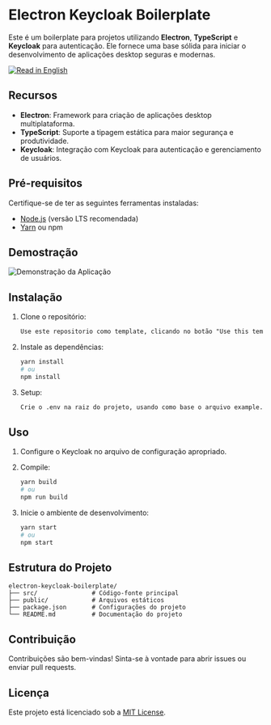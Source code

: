 # Electron Keycloak Boilerplate

Este é um boilerplate para projetos utilizando **Electron**, **TypeScript** e **Keycloak** para autenticação. Ele fornece uma base sólida para iniciar o desenvolvimento de aplicações desktop seguras e modernas.

[![Read in English](https://img.shields.io/badge/README-English-blue)](README.en.md)

## Recursos

- **Electron**: Framework para criação de aplicações desktop multiplataforma.
- **TypeScript**: Suporte a tipagem estática para maior segurança e produtividade.
- **Keycloak**: Integração com Keycloak para autenticação e gerenciamento de usuários.

## Pré-requisitos

Certifique-se de ter as seguintes ferramentas instaladas:

- [Node.js](https://nodejs.org/) (versão LTS recomendada)
- [Yarn](https://yarnpkg.com/) ou npm

## Demostração

![Demonstração da Aplicação](repository_content/aplicacao_gif.gif)

## Instalação

1. Clone o repositório:
    ```markdown
    Use este repositorio como template, clicando no botão "Use this template" do github
    ```

2. Instale as dependências:

   ```bash
   yarn install
   # ou
   npm install
   ```

3. Setup:
    ```markdown
    Crie o .env na raiz do projeto, usando como base o arquivo example.env
    ```

## Uso

1. Configure o Keycloak no arquivo de configuração apropriado.
2. Compile:

   ```bash
   yarn build
   # ou
   npm run build
   ```

3. Inicie o ambiente de desenvolvimento:

   ```bash
   yarn start
   # ou
   npm start
   ```



## Estrutura do Projeto

```plaintext
electron-keycloak-boilerplate/
├── src/               # Código-fonte principal
├── public/            # Arquivos estáticos
├── package.json       # Configurações do projeto
└── README.md          # Documentação do projeto
```

## Contribuição

Contribuições são bem-vindas! Sinta-se à vontade para abrir issues ou enviar pull requests.

## Licença

Este projeto está licenciado sob a [MIT License](LICENSE).
